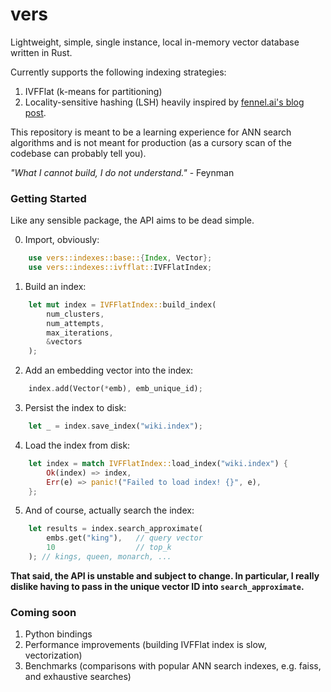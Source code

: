 # vers

Lightweight, simple, single instance, local in-memory vector database written in Rust.

Currently supports the following indexing strategies:

1. IVFFlat (k-means for partitioning)
2. Locality-sensitive hashing (LSH) heavily inspired by [fennel.ai's blog post](https://fennel.ai/blog/vector-search-in-200-lines-of-rust/).

This repository is meant to be a learning experience for ANN search algorithms and is not meant for production (as a cursory scan of the codebase can probably tell you).

_"What I cannot build, I do not understand."_ - Feynman

### Getting Started

Like any sensible package, the API aims to be dead simple.

0. Import, obviously:

```rust
    use vers::indexes::base::{Index, Vector};
    use vers::indexes::ivfflat::IVFFlatIndex;
```

1. Build an index:

```rust
    let mut index = IVFFlatIndex::build_index(
        num_clusters,
        num_attempts,
        max_iterations,
        &vectors
    );
```

2. Add an embedding vector into the index:

```rust
    index.add(Vector(*emb), emb_unique_id);
```

3. Persist the index to disk:

```rust
    let _ = index.save_index("wiki.index");
```

4. Load the index from disk:

```rust
    let index = match IVFFlatIndex::load_index("wiki.index") {
        Ok(index) => index,
        Err(e) => panic!("Failed to load index! {}", e),
    };
```

5. And of course, actually search the index:

```rust
    let results = index.search_approximate(
        embs.get("king"),   // query vector
        10                  // top_k
    ); // kings, queen, monarch, ...
```

**That said, the API is unstable and subject to change. In particular, I really dislike having to pass in the unique vector ID into `search_approximate`.**

### Coming soon

1. Python bindings
2. Performance improvements (building IVFFlat index is slow, vectorization)
3. Benchmarks (comparisons with popular ANN search indexes, e.g. faiss, and exhaustive searches)

